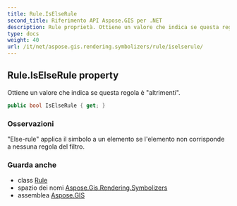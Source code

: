 ```yaml
---
title: Rule.IsElseRule
second_title: Riferimento API Aspose.GIS per .NET
description: Rule proprietà. Ottiene un valore che indica se questa regola è altrimenti.
type: docs
weight: 40
url: /it/net/aspose.gis.rendering.symbolizers/rule/iselserule/
---
```

## Rule.IsElseRule property

Ottiene un valore che indica se questa regola è "altrimenti".

```csharp
public bool IsElseRule { get; }
```

### Osservazioni

"Else-rule" applica il simbolo a un elemento se l'elemento non corrisponde a nessuna regola del filtro.

### Guarda anche

* class [Rule](../)
* spazio dei nomi [Aspose.Gis.Rendering.Symbolizers](../../rule/)
* assemblea [Aspose.GIS](../../../)



